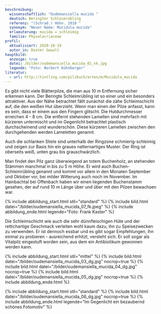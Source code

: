 ```yaml
---
beschreibung:
  wissenschaftlich: "Oudemansiella mucida "
  deutsch: Beringter Schleimrübling
  referenz: "(Schrad.) Höhn. 1910 "
  synonym: "Neuer Name: Mucidula mucida"
  erlaeuterung: mucida = schleimig
  familie: Physalacriaceae
profil:
  aktualisiert: 2020-10-19
  autor_in: Dieter Gewalt
hauptbild:
  anzeige: true
  datei: /bilder/oudemansiella_mucida_01_nk.jpg
  legende: "Foto: Norbert Kühnberger"
literatur:
  - url: http://tintling.com/pilzbuch/arten/m/Mucidula_mucida
---
```

Es gibt nicht viele Blätterpilze, die man aus 10 m Entfernung sicher erkennen kann. Der Beringte Schleimrübling ist so einer und ein besonders attraktiver. Aus der Nähe betrachtet fällt zunächst die zähe Schleimschicht auf, die den weißen Hut überzieht. Wenn man einen der Pilze anfasst, kann es sein, dass er einem aus den Fingern glitscht. Die Hutdurchmesser erreichen 4 - 8 cm. Die entfernt stehenden Lamellen sind mehrfach mit kürzeren untermischt und im Gegenlicht betrachtet plastisch durchscheinend und wunderschön. Diese kürzeren Lamellen zwischen den durchgehenden werden Lameletten genannt.

Auch die schlanken Stiele sind unterhalb der Ringzone schmierig-schleimig und zeigen zur Basis hin ein graues natternartiges Muster. Der Ring ist oberseits weiß, unten grau bis grauschwärzlich.

Man findet den Pilz ganz überwiegend an totem Buchenholz, an stehenden Stämmen manchmal in bis zu 5 m Höhe. Er wird auch Buchen-Schleimrübling genannt und kommt vor allem in den Monaten September und Oktober vor, bei milder Witterung auch noch im November. Im Hainbachtal bei Offenbach haben wir einen liegenden Buchenstamm gesehen, der auf rund 10 m Länge über und über mit den Pilzen bewachsen war.

{% include abbildung_start.html stil="standard" %}
{% include bild.html datei="/bilder/oudemansiella_mucida_07_fk.jpeg" %}
{% include abbildung_ende.html legende="Foto: Frank Kaster" %}

Die Schleimschicht wie auch die sehr dünnfleischigen Hüte und der rettichartige Geschmack verleiten wohl kaum dazu, ihn zu Speisezwecken zu verwenden. Er ist dennoch essbar und es gibt sogar Empfehlungen, ihn einmal zu probieren - ausreichend erhitzt, versteht sich. Er soll sogar als Vitalpilz eingestuft worden sein, aus dem ein Antibiotikum gewonnen werden kann.

{% include abbildung_start.html stil="mittel" %}
{% include bild.html datei="/bilder/oudemansiella_mucida_03_dg.jpg" nocrop=true %}
{% include bild.html datei="/bilder/oudemansiella_mucida_04_dg.jpg" nocrop=true %}
{% include bild.html datei="/bilder/oudemansiella_mucida_05_dg.jpg" nocrop=true %}
{% include abbildung_ende.html %}

{% include abbildung_start.html stil="standard" %}
{% include bild.html datei="/bilder/oudemansiella_mucida_06_dg.jpg" nocrop=true %}
{% include abbildung_ende.html legende="Im Gegenlicht ein bezaubernd schönes Fotomotiv" %}